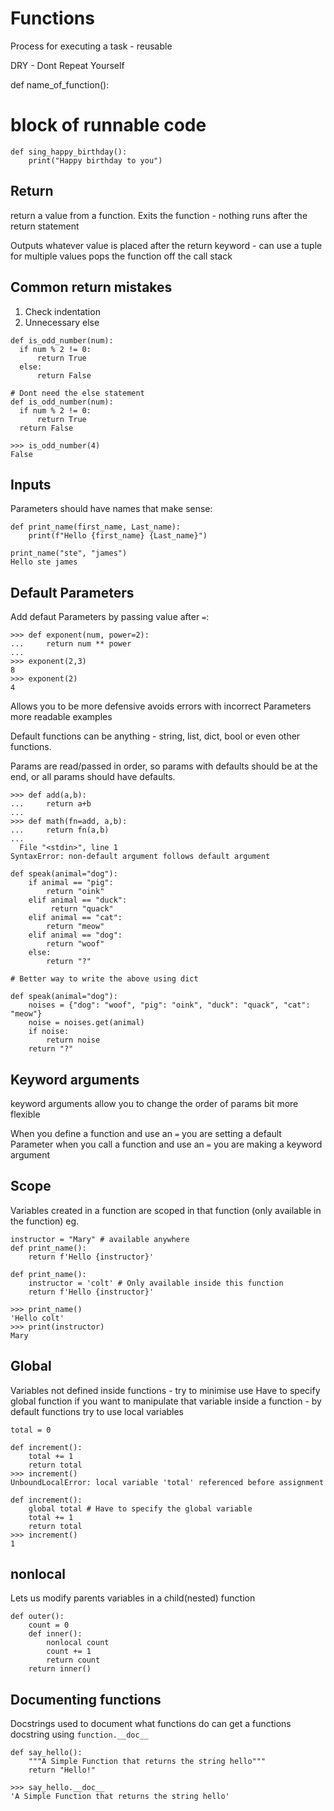 # Functions

Process for executing a task - reusable

DRY - Dont Repeat Yourself

def name_of_function():
  # block of runnable code

```
def sing_happy_birthday():
    print("Happy birthday to you")
```


## Return
return a value from a function.
Exits the function - nothing runs after the return statement

Outputs whatever value is placed after the return keyword - can use a tuple for multiple values
pops the function off the call stack

## Common return mistakes
1. Check indentation
2. Unnecessary else
```
def is_odd_number(num):
  if num % 2 != 0:
      return True
  else:
      return False

# Dont need the else statement
def is_odd_number(num):
  if num % 2 != 0:
      return True
  return False

>>> is_odd_number(4)
False
```


## Inputs

Parameters should have names that make sense:
```
def print_name(first_name, Last_name):
    print(f"Hello {first_name} {Last_name}")

print_name("ste", "james")
Hello ste james
```


## Default Parameters

Add defaut Parameters by passing value after `=`:
```
>>> def exponent(num, power=2):
...     return num ** power
...
>>> exponent(2,3)
8
>>> exponent(2)
4
```
Allows you to be more defensive
avoids errors with incorrect Parameters
more readable examples

Default functions can be anything - string, list, dict, bool or even other functions.

Params are read/passed in order, so params with defaults should be at the end, or all params should have defaults.  
```
>>> def add(a,b):
...     return a+b
...
>>> def math(fn=add, a,b):
...     return fn(a,b)
...
  File "<stdin>", line 1
SyntaxError: non-default argument follows default argument
```

```
def speak(animal="dog"):
    if animal == "pig":
        return "oink"
    elif animal == "duck":
         return "quack"
    elif animal == "cat":
        return "meow"
    elif animal == "dog":
        return "woof"
    else:
        return "?"

# Better way to write the above using dict

def speak(animal="dog"):
    noises = {"dog": "woof", "pig": "oink", "duck": "quack", "cat": "meow"}
    noise = noises.get(animal)
    if noise:
        return noise
    return "?"

```

## Keyword arguments
keyword arguments allow you to change the order of params
bit more flexible

When you define a function and use an `=` you are setting a default Parameter
when you call a function and use an `=` you are making a keyword argument

## Scope

Variables created in a function are scoped in that function (only available in the function)
eg.
```
instructor = "Mary" # available anywhere
def print_name():
    return f'Hello {instructor}'

def print_name():
    instructor = 'colt' # Only available inside this function
    return f'Hello {instructor}'

>>> print_name()
'Hello colt'
>>> print(instructor)
Mary
```

## Global

Variables not defined inside functions - try to minimise use
Have to specify global function if you want to manipulate that variable inside a function - by default functions try to use local variables
```
total = 0

def increment():
    total += 1
    return total
>>> increment()
UnboundLocalError: local variable 'total' referenced before assignment

def increment():
    global total # Have to specify the global variable
    total += 1
    return total
>>> increment()
1
```

## nonlocal
Lets us modify parents variables in a child(nested) function
```
def outer():
    count = 0
    def inner():
        nonlocal count
        count += 1
        return count
    return inner()
```


## Documenting functions
Docstrings used to document what functions do
can get a functions docstring using `function.__doc__`
```
def say_hello():
    """A Simple Function that returns the string hello"""
    return "Hello!"

>>> say_hello.__doc__
'A Simple Function that returns the string hello'
```
